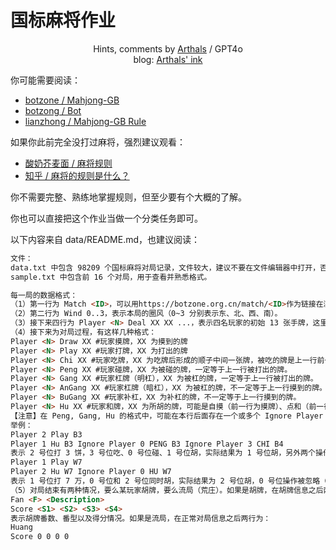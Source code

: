 # 国标麻将作业

<center>
  Hints, comments by <a href="https://github.com/zhuozhiyongde">Arthals</a> / GPT4o
  <br/>
  blog: <a href="https://arthals.ink">Arthals' ink</a>
</center>

你可能需要阅读：

-   [botzone / Mahjong-GB](https://botzone.org.cn/game/Mahjong-GB)
-   [botzong / Bot](https://wiki.botzone.org.cn/index.php?title=Bot)
-   [lianzhong / Mahjong-GB Rule](http://mj.lianzhong.com/gbmj/home/teaching_new_rule1)

如果你此前完全没打过麻将，强烈建议观看：

-   [酸奶芥麦面 / 麻将规则](https://www.bilibili.com/video/BV1Ju411X7bJ/)
-   [知乎 / 麻将的规则是什么？](https://www.zhihu.com/question/50126080/)

你不需要完整、熟练地掌握规则，但至少要有个大概的了解。

你也可以直接把这个作业当做一个分类任务即可。

以下内容来自 data/README.md，也建议阅读：

```md
文件：
data.txt 中包含 98209 个国标麻将对局记录，文件较大，建议不要在文件编辑器中打开，否则可能卡死。
sample.txt 中包含前 16 个对局，用于查看并熟悉格式。

每一局的数据格式：
（1）第一行为 Match <ID>，可以用https://botzone.org.cn/match/<ID>作为链接在浏览器中查看对局演示。
（2）第二行为 Wind 0..3，表示本局的圈风（0~3 分别表示东、北、西、南）。
（3）接下来四行为 Player <N> Deal XX XX ...，表示四名玩家的初始 13 张手牌，这里的 Player 0~3 分别表示东、北、西、南四个位置上的玩家。所有麻将牌均以“大写字母+数字”组合表示。如：“W4”表示“四万”，“B6”表示“六筒”，“T8”表示“八条”，“F1”～“F4”表示“东南西北”，“J1”～“J3”表示“中发白”。
（4）接下来为对局过程，有这样几种格式：
Player <N> Draw XX #玩家摸牌，XX 为摸到的牌
Player <N> Play XX #玩家打牌，XX 为打出的牌
Player <N> Chi XX #玩家吃牌，XX 为吃牌后形成的顺子中间一张牌，被吃的牌是上一行前一个玩家打出的牌。如上一个玩家打 B7，吃牌后形成 B7B8B9 顺子，则 XX 为 B8。
Player <N> Peng XX #玩家碰牌，XX 为被碰的牌，一定等于上一行被打出的牌。
Player <N> Gang XX #玩家杠牌（明杠），XX 为被杠的牌，一定等于上一行被打出的牌。
Player <N> AnGang XX #玩家杠牌（暗杠），XX 为被杠的牌，不一定等于上一行摸到的牌。
Player <N> BuGang XX #玩家补杠，XX 为补杠的牌，不一定等于上一行摸到的牌。
Player <N> Hu XX #玩家和牌，XX 为所胡的牌，可能是自摸（前一行为摸牌）、点和（前一行为打牌）、抢杠和（前一行为补杠）。
【注意】在 Peng, Gang, Hu 的格式中，可能在本行后面存在一个或多个 Ignore Player <N> Chi/Peng/Gang/Hu XX，表示在上一个玩家打牌后，有多个玩家同时宣布吃/碰/杠/胡（优先级为和>碰/杠>吃，同优先级按出牌人逆时针顺序），Ignore 表示被忽略的操作。
举例：
Player 2 Play B3
Player 1 Hu B3 Ignore Player 0 PENG B3 Ignore Player 3 CHI B4
表示 2 号位打 3 饼，3 号位吃、0 号位碰、1 号位胡，实际结果为 1 号位胡，另外两个操作被忽略。
Player 1 Play W7
Player 2 Hu W7 Ignore Player 0 HU W7
表示 1 号位打 7 万，0 号位和 2 号位同时胡，实际结果为 2 号位胡，0 号位操作被忽略（截胡）。
（5）对局结束有两种情况，要么某玩家胡牌，要么流局（荒庄）。如果是胡牌，在胡牌信息之后两行为：
Fan <F> <Description>
Score <S1> <S2> <S3> <S4>
表示胡牌番数、番型以及得分情况。如果是流局，在正常对局信息之后两行为：
Huang
Score 0 0 0 0
```
